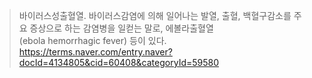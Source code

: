 >바이러스성출혈열. 바이러스감염에 의해 일어나는 발열, 출혈, 백혈구감소를 주요 증상으로 하는 감염병을 일컫는 말로, 에볼라출혈열(ebola hemorrhagic fever) 등이 있다.
>https://terms.naver.com/entry.naver?docId=4134805&cid=60408&categoryId=59580